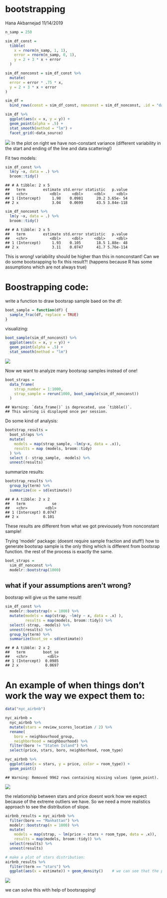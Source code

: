 bootstrapping
================
Hana Akbarnejad
11/14/2019

``` r
n_samp = 250

sim_df_const = 
  tibble(
    x = rnorm(n_samp, 1, 1),
    error = rnorm(n_samp, 0, 1),
    y = 2 + 3 * x + error
  )

sim_df_nonconst = sim_df_const %>% 
  mutate(
  error = error * .75 * x,
  y = 2 + 3 * x + error
)

sim_df = 
  bind_rows(const = sim_df_const, nonconst = sim_df_nonconst, .id = "data_source") 

sim_df %>% 
  ggplot(aes(x = x, y = y)) + 
  geom_point(alpha = .5) +
  stat_smooth(method = "lm") +
  facet_grid(~data_source)
```

![](bootstrapping_files/figure-gfm/unnamed-chunk-1-1.png)<!-- --> In the
plot on right we have non-constant variance (different variability in
the start and ending of the line and data scattering\!)

Fit two models:

``` r
sim_df_const %>% 
  lm(y ~x, data = .) %>% 
  broom::tidy()
```

    ## # A tibble: 2 x 5
    ##   term        estimate std.error statistic   p.value
    ##   <chr>          <dbl>     <dbl>     <dbl>     <dbl>
    ## 1 (Intercept)     1.98    0.0981      20.2 3.65e- 54
    ## 2 x               3.04    0.0699      43.5 3.84e-118

``` r
sim_df_nonconst %>% 
  lm(y ~x, data = .) %>% 
  broom::tidy()
```

    ## # A tibble: 2 x 5
    ##   term        estimate std.error statistic   p.value
    ##   <chr>          <dbl>     <dbl>     <dbl>     <dbl>
    ## 1 (Intercept)     1.93    0.105       18.5 1.88e- 48
    ## 2 x               3.11    0.0747      41.7 5.76e-114

This is wrong\! variability should be higher than this in nonconstant\!
Can we do some bootsrapping to fix this result?\! (happens because R has
some assumptions which are not always true)

# Boostrapping code:

write a function to draw bootsrap sample baed on the df:

``` r
boot_sample = function(df) {
  sample_frac(df, replace = TRUE)
}
```

visualizing:

``` r
boot_sample(sim_df_nonconst) %>% 
  ggplot(aes(x = x, y = y)) + 
  geom_point(alpha = .5) +
  stat_smooth(method = "lm")
```

![](bootstrapping_files/figure-gfm/unnamed-chunk-4-1.png)<!-- -->

Now we want to analyze many bootsrap samples instead of one\!

``` r
boot_straps = 
  data_frame(
    strap_number = 1:1000,
    strap_sample = rerun(1000, boot_sample(sim_df_nonconst))
  )
```

    ## Warning: `data_frame()` is deprecated, use `tibble()`.
    ## This warning is displayed once per session.

Do some kind of analysis:

``` r
bootstrap_results = 
  boot_straps %>% 
  mutate(
    models = map(strap_sample, ~lm(y~x, data = .x)),
    results = map (models, broom::tidy)
  ) %>% 
  select (- strap_sample, -models) %>% 
  unnest(results)
```

summarize results:

``` r
bootstrap_results %>% 
  group_by(term) %>% 
  summarize(se = sd(estimate))
```

    ## # A tibble: 2 x 2
    ##   term            se
    ##   <chr>        <dbl>
    ## 1 (Intercept) 0.0747
    ## 2 x           0.101

These results are different from what we got previousely from
nonconstant sample\!

Trying ‘modelr’ package: (doesnt require sample fraction and stuff\!)
how to generate bootsrap sample is the only thing which is different
from bootsrap function. the rest of the process is exactly the same.

``` r
boot_straps = 
  sim_df_nonconst %>% 
  modelr::bootstrap(1000)
```

## what if your assumptions aren’t wrong?

bootsrap will give us the same result\!

``` r
sim_df_const %>% 
  modelr::bootstrap(n = 1000) %>% 
  mutate(models = map(strap, ~lm(y ~ x, data = .x) ),
         results = map(models, broom::tidy)) %>% 
  select(-strap, -models) %>% 
  unnest(results) %>% 
  group_by(term) %>% 
  summarize(boot_se = sd(estimate))
```

    ## # A tibble: 2 x 2
    ##   term        boot_se
    ##   <chr>         <dbl>
    ## 1 (Intercept)  0.0985
    ## 2 x            0.0697

# An example of when things don’t work the way we expect them to:

``` r
data("nyc_airbnb")

nyc_airbnb = 
  nyc_airbnb %>% 
  mutate(stars = review_scores_location / 2) %>% 
  rename(
    boro = neighbourhood_group,
    neighborhood = neighbourhood) %>% 
  filter(boro != "Staten Island") %>% 
  select(price, stars, boro, neighborhood, room_type)
```

``` r
nyc_airbnb %>% 
  ggplot(aes(x = stars, y = price, color = room_type)) + 
  geom_point() 
```

    ## Warning: Removed 9962 rows containing missing values (geom_point).

![](bootstrapping_files/figure-gfm/unnamed-chunk-11-1.png)<!-- -->

the relationship between stars and price doesnt work how we expect
because of the extreme outliers we have. So we need a more realistics
approach to see the distribution of slope.

``` r
airbnb_results = nyc_airbnb %>% 
  filter(boro == "Manhattan") %>% 
  modelr::bootstrap(n = 1000) %>% 
  mutate(
    models = map(strap, ~ lm(price ~ stars + room_type, data = .x)),
    results = map(models, broom::tidy)) %>% 
  select(results) %>% 
  unnest(results) 

# make a plot of stars distribution:
airbnb_results %>% 
  filter(term == "stars") %>% 
  ggplot(aes(x = estimate)) + geom_density()    # we can see that the plot is skewed!
```

![](bootstrapping_files/figure-gfm/unnamed-chunk-12-1.png)<!-- -->

we can solve this with help of bootsrapping\!
